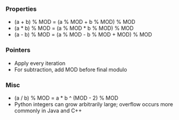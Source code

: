 ### Properties
- (a + b) % MOD = (a % MOD + b % MOD) % MOD
- (a * b) % MOD = (a % MOD * b % MOD) % MOD
- (a - b) % MOD = (a % MOD - b % MOD + MOD) % MOD

### Pointers
- Apply every iteration
- For subtraction, add MOD before final modulo

### Misc
- (a / b) % MOD = a * b ^ (MOD - 2) % MOD
- Python integers can grow arbitrarily large; overflow occurs more commonly in Java and C++